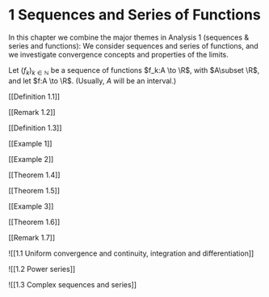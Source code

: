 # 1 Sequences and Series of Functions

In this chapter we combine the major themes in Analysis 1 (sequences & series and functions): We consider sequences and series of functions, and we investigate convergence concepts and properties of the limits.

Let $(f_k)_{k\in \mathbb {N}}$ be a sequence of functions $f_k:A \to \R$, with $A\subset \R$, and let $f:A \to \R$. (Usually, $A$ will be an interval.)

[[Definition 1.1]]

[[Remark 1.2]]

[[Definition 1.3]]

[[Example 1]]

[[Example 2]]

[[Theorem 1.4]]

[[Theorem 1.5]]

[[Example 3]]

[[Theorem 1.6]]

[[Remark 1.7]]

![[1.1 Uniform convergence and continuity, integration and differentiation]]

![[1.2 Power series]]

![[1.3 Complex sequences and series]]
